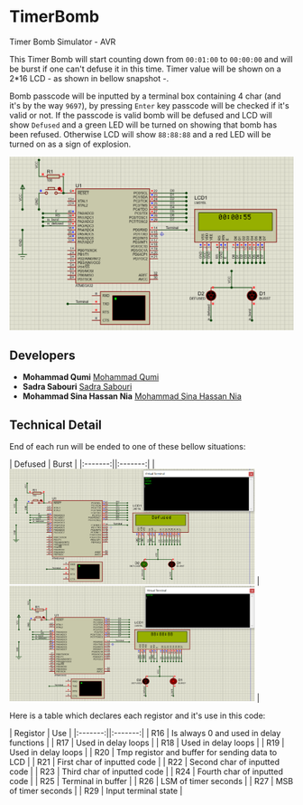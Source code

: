# TimerBomb
Timer Bomb Simulator - AVR

This Timer Bomb will start counting down from `00:01:00` to `00:00:00` and will be burst if one can't defuse it in this time.
Timer value will be shown on a 2*16 LCD - as shown in bellow snapshot -.

Bomb passcode will be inputted by a terminal box containing 4 char (and it's by the way `9697`), by pressing `Enter` key passcode will be checked if it's valid or not. If the passcode is valid bomb will be defused and LCD will show `Defused` and a green LED will be turned on showing that bomb has been refused. Otherwise LCD will show `88:88:88` and a red LED will be turned on as a sign of explosion.

<img src="https://github.com/sadrasabouri/TimerBomb/blob/main/Others/Shematics.png">

## Developers

* **Mohammad Qumi** [Mohammad Qumi](https://github.com/Mohammad-Qumi)
* **Sadra Sabouri** [Sadra Sabouri](https://github.com/sadrasabouri)
* **Mohammad Sina Hassan Nia** [Mohammad Sina Hassan Nia](https://github.com/sinahsnn)

## Technical Detail

End of each run will be ended to one of these bellow situations:

| Defused | Burst |
|:-------:||:-------:|
| <img width="435" height="204" src="https://github.com/sadrasabouri/TimerBomb/blob/main/Others/Defused.PNG"> | <img width="435" height="204" src="https://github.com/sadrasabouri/TimerBomb/blob/main/Others/Burst.PNG"> |

Here is a table which declares each registor and it's use in this code:

| Registor | Use |
|:-------:||:-------:|
| R16 | Is always 0 and used in delay functions |
| R17 | Used in delay loops |
| R18 | Used in delay loops |
| R19 | Used in delay loops |
| R20 | Tmp registor and buffer for sending data to LCD |
| R21 | First char of inputted code |
| R22 | Second char of inputted code |
| R23 | Third char of inputted code |
| R24 | Fourth char of inputted code |
| R25 | Terminal in buffer |
| R26 | LSM of timer seconds |
| R27 | MSB of timer seconds |
| R29 | Input terminal state |
